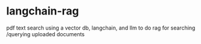 # langchain-rag
pdf text search using a vector db, langchain, and llm to do rag for searching /querying uploaded documents
